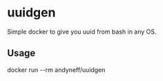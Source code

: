 # uuidgen

Simple docker to give you uuid from bash in any OS.

## Usage

docker run --rm andyneff/uuidgen